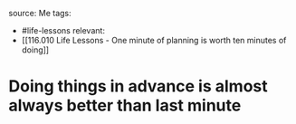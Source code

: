 source: Me
tags:
- #life-lessons 
relevant:
- [[116.010 Life Lessons - One minute of planning is worth ten minutes of doing]]

# Doing things in advance is almost always better than last minute